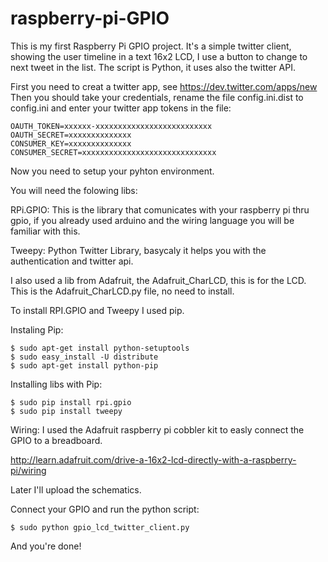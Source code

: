 raspberry-pi-GPIO
=================

This is my first Raspberry Pi GPIO project.
It's a simple twitter client, showing the user timeline in a text 16x2 LCD, I use a button to change to next tweet in the list. 
The script is Python, it uses also the twitter API.

First you need to creat a twitter app, see https://dev.twitter.com/apps/new
Then you should take your credentials, rename the file config.ini.dist to config.ini and enter your twitter app tokens in the file:

    OAUTH_TOKEN=xxxxxx-xxxxxxxxxxxxxxxxxxxxxxxxxx
    OAUTH_SECRET=xxxxxxxxxxxxxx
    CONSUMER_KEY=xxxxxxxxxxxxxx
    CONSUMER_SECRET=xxxxxxxxxxxxxxxxxxxxxxxxxxxxxx 

Now you need to setup your pyhton environment. 

You will need the folowing libs: 

RPi.GPIO: This is the library that comunicates with your raspberry pi thru gpio, if you already used arduino and the wiring language you will be familiar with this.

Tweepy: Python Twitter Library, basycaly it helps you with the authentication and twitter api.

I also used a lib from Adafruit, the Adafruit_CharLCD, this is for the LCD. This is the Adafruit_CharLCD.py file, no need to install.

To install RPI.GPIO and Tweepy I used pip.

Instaling Pip:

    $ sudo apt-get install python-setuptools
    $ sudo easy_install -U distribute
    $ sudo apt-get install python-pip

Installing libs with Pip:

    $ sudo pip install rpi.gpio
    $ sudo pip install tweepy

Wiring:
I used the Adafruit raspberry pi cobbler kit to easly connect the GPIO to a breadboard.
 
http://learn.adafruit.com/drive-a-16x2-lcd-directly-with-a-raspberry-pi/wiring

Later I'll upload the schematics.

Connect your GPIO and run the python script:

    $ sudo python gpio_lcd_twitter_client.py 

And you're done!
 
